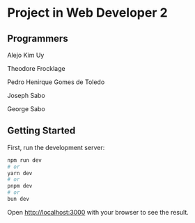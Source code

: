# Project in Web Developer 2

## Programmers

Alejo Kim Uy

Theodore Frocklage

Pedro Henirque Gomes de Toledo

Joseph Sabo

George Sabo

## Getting Started

First, run the development server:

```bash
npm run dev
# or
yarn dev
# or
pnpm dev
# or
bun dev
```

Open [http://localhost:3000](http://localhost:3000) with your browser to see the result.
